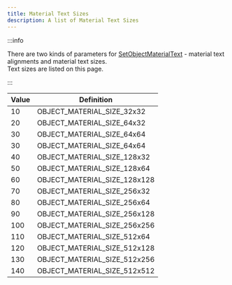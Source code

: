 ```yaml
---
title: Material Text Sizes
description: A list of Material Text Sizes
---
```


:::info

There are two kinds of parameters for [SetObjectMaterialText](../functions/SetObjectMaterialText) - material text alignments and material text sizes.  
Text sizes are listed on this page.

:::

| Value | Definition                     |
| ----- | ------------------------------ |
| 10    | OBJECT_MATERIAL_SIZE_32x32     |
| 20    | OBJECT_MATERIAL_SIZE_64x32     |
| 30    | OBJECT_MATERIAL_SIZE_64x64     |
| 30    | OBJECT_MATERIAL_SIZE_64x64     |
| 40    | OBJECT_MATERIAL_SIZE_128x32    |
| 50    | OBJECT_MATERIAL_SIZE_128x64    |
| 60    | OBJECT_MATERIAL_SIZE_128x128   |
| 70    | OBJECT_MATERIAL_SIZE_256x32    |
| 80    | OBJECT_MATERIAL_SIZE_256x64    |
| 90    | OBJECT_MATERIAL_SIZE_256x128   |
| 100   | OBJECT_MATERIAL_SIZE_256x256  |
| 110   | OBJECT_MATERIAL_SIZE_512x64   |
| 120   | OBJECT_MATERIAL_SIZE_512x128  |
| 130   | OBJECT_MATERIAL_SIZE_512x256  |
| 140   | OBJECT_MATERIAL_SIZE_512x512  |
